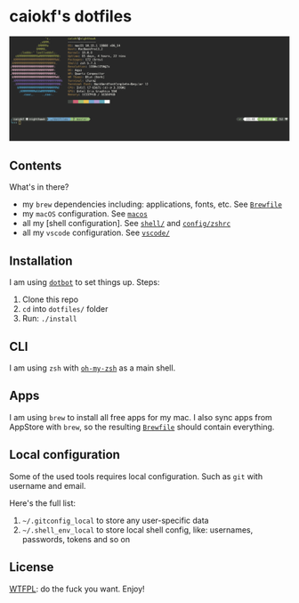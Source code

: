 # caiokf's dotfiles

![caiokf's dotfiles](https://raw.githubusercontent.com/caiokf/dotfiles/master/media/prompt.png)

## Contents

What's in there?

- my `brew` dependencies including: applications, fonts, etc. See [`Brewfile`](https://github.com/caiokf/dotfiles/blob/master/Brewfile)
- my `macOS` configuration. See [`macos`](https://github.com/caiokf/dotfiles/blob/master/macos)
- all my [shell configuration]. See [`shell/`](https://github.com/caiokf/dotfiles/tree/master/shell) and [`config/zshrc`](https://github.com/caiokf/dotfiles/blob/master/config/zshrc)
- all my `vscode` configuration. See [`vscode/`](https://github.com/caiokf/dotfiles/tree/master/vscode)

## Installation

I am using [`dotbot`](https://github.com/anishathalye/dotbot/)
to set things up. Steps:

1. Clone this repo
2. `cd` into `dotfiles/` folder
3. Run: `./install`

## CLI

I am using `zsh` with [`oh-my-zsh`](https://github.com/robbyrussell/oh-my-zsh)
as a main shell.

## Apps

I am using `brew` to install all free apps for my mac.
I also sync apps from AppStore with `brew`,
so the resulting [`Brewfile`](https://github.com/caiokf/dotfiles/blob/master/Brewfile) should contain everything.

## Local configuration

Some of the used tools requires local configuration. Such as `git` with username and email.

Here's the full list:

1. `~/.gitconfig_local` to store any user-specific data
2. `~/.shell_env_local` to store local shell config, like: usernames, passwords, tokens and so on

## License

[WTFPL](https://en.wikipedia.org/wiki/WTFPL): do the fuck you want. Enjoy!
